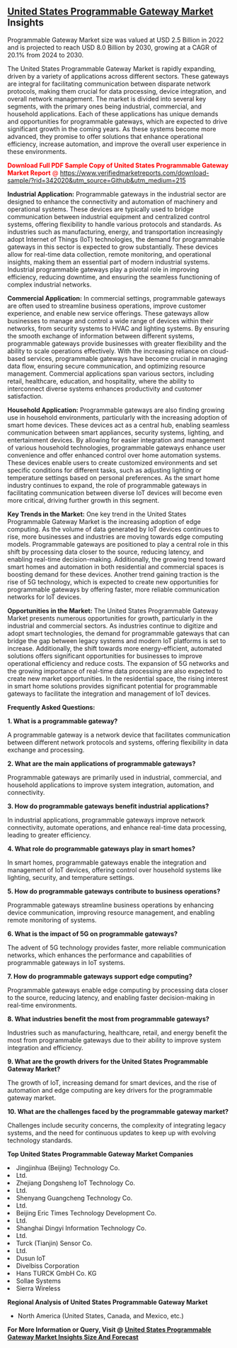 <h2><a href="https://www.verifiedmarketreports.com/download-sample/?rid=342020&amp;utm_source=Github&amp;utm_medium=215" target="_blank">United States Programmable Gateway Market</a> Insights</h2><p>Programmable Gateway Market size was valued at USD 2.5 Billion in 2022 and is projected to reach USD 8.0 Billion by 2030, growing at a CAGR of 20.1% from 2024 to 2030.</p><p><p>The United States Programmable Gateway Market is rapidly expanding, driven by a variety of applications across different sectors. These gateways are integral for facilitating communication between disparate network protocols, making them crucial for data processing, device integration, and overall network management. The market is divided into several key segments, with the primary ones being industrial, commercial, and household applications. Each of these applications has unique demands and opportunities for programmable gateways, which are expected to drive significant growth in the coming years. As these systems become more advanced, they promise to offer solutions that enhance operational efficiency, increase automation, and improve the overall user experience in these environments. <p><span class=""><span style="color: #ff0000;"><strong>Download Full PDF Sample Copy of United States Programmable Gateway Market Report</strong> @ </span><a href="https://www.verifiedmarketreports.com/download-sample/?rid=342020&amp;utm_source=Github&amp;utm_medium=215" target="_blank">https://www.verifiedmarketreports.com/download-sample/?rid=342020&amp;utm_source=Github&amp;utm_medium=215</a></span></p></p><p><strong>Industrial Application:</strong> Programmable gateways in the industrial sector are designed to enhance the connectivity and automation of machinery and operational systems. These devices are typically used to bridge communication between industrial equipment and centralized control systems, offering flexibility to handle various protocols and standards. As industries such as manufacturing, energy, and transportation increasingly adopt Internet of Things (IoT) technologies, the demand for programmable gateways in this sector is expected to grow substantially. These devices allow for real-time data collection, remote monitoring, and operational insights, making them an essential part of modern industrial systems. Industrial programmable gateways play a pivotal role in improving efficiency, reducing downtime, and ensuring the seamless functioning of complex industrial networks. <p><strong>Commercial Application:</strong> In commercial settings, programmable gateways are often used to streamline business operations, improve customer experience, and enable new service offerings. These gateways allow businesses to manage and control a wide range of devices within their networks, from security systems to HVAC and lighting systems. By ensuring the smooth exchange of information between different systems, programmable gateways provide businesses with greater flexibility and the ability to scale operations effectively. With the increasing reliance on cloud-based services, programmable gateways have become crucial in managing data flow, ensuring secure communication, and optimizing resource management. Commercial applications span various sectors, including retail, healthcare, education, and hospitality, where the ability to interconnect diverse systems enhances productivity and customer satisfaction. <p><strong>Household Application:</strong> Programmable gateways are also finding growing use in household environments, particularly with the increasing adoption of smart home devices. These devices act as a central hub, enabling seamless communication between smart appliances, security systems, lighting, and entertainment devices. By allowing for easier integration and management of various household technologies, programmable gateways enhance user convenience and offer enhanced control over home automation systems. These devices enable users to create customized environments and set specific conditions for different tasks, such as adjusting lighting or temperature settings based on personal preferences. As the smart home industry continues to expand, the role of programmable gateways in facilitating communication between diverse IoT devices will become even more critical, driving further growth in this segment.<p><strong>Key Trends in the Market:</strong> One key trend in the United States Programmable Gateway Market is the increasing adoption of edge computing. As the volume of data generated by IoT devices continues to rise, more businesses and industries are moving towards edge computing models. Programmable gateways are positioned to play a central role in this shift by processing data closer to the source, reducing latency, and enabling real-time decision-making. Additionally, the growing trend toward smart homes and automation in both residential and commercial spaces is boosting demand for these devices. Another trend gaining traction is the rise of 5G technology, which is expected to create new opportunities for programmable gateways by offering faster, more reliable communication networks for IoT devices.<p><strong>Opportunities in the Market:</strong> The United States Programmable Gateway Market presents numerous opportunities for growth, particularly in the industrial and commercial sectors. As industries continue to digitize and adopt smart technologies, the demand for programmable gateways that can bridge the gap between legacy systems and modern IoT platforms is set to increase. Additionally, the shift towards more energy-efficient, automated solutions offers significant opportunities for businesses to improve operational efficiency and reduce costs. The expansion of 5G networks and the growing importance of real-time data processing are also expected to create new market opportunities. In the residential space, the rising interest in smart home solutions provides significant potential for programmable gateways to facilitate the integration and management of IoT devices.<p><strong>Frequently Asked Questions:</strong></p><p><strong>1. What is a programmable gateway?</strong></p><p>A programmable gateway is a network device that facilitates communication between different network protocols and systems, offering flexibility in data exchange and processing.</p><p><strong>2. What are the main applications of programmable gateways?</strong></p><p>Programmable gateways are primarily used in industrial, commercial, and household applications to improve system integration, automation, and connectivity.</p><p><strong>3. How do programmable gateways benefit industrial applications?</strong></p><p>In industrial applications, programmable gateways improve network connectivity, automate operations, and enhance real-time data processing, leading to greater efficiency.</p><p><strong>4. What role do programmable gateways play in smart homes?</strong></p><p>In smart homes, programmable gateways enable the integration and management of IoT devices, offering control over household systems like lighting, security, and temperature settings.</p><p><strong>5. How do programmable gateways contribute to business operations?</strong></p><p>Programmable gateways streamline business operations by enhancing device communication, improving resource management, and enabling remote monitoring of systems.</p><p><strong>6. What is the impact of 5G on programmable gateways?</strong></p><p>The advent of 5G technology provides faster, more reliable communication networks, which enhances the performance and capabilities of programmable gateways in IoT systems.</p><p><strong>7. How do programmable gateways support edge computing?</strong></p><p>Programmable gateways enable edge computing by processing data closer to the source, reducing latency, and enabling faster decision-making in real-time environments.</p><p><strong>8. What industries benefit the most from programmable gateways?</strong></p><p>Industries such as manufacturing, healthcare, retail, and energy benefit the most from programmable gateways due to their ability to improve system integration and efficiency.</p><p><strong>9. What are the growth drivers for the United States Programmable Gateway Market?</strong></p><p>The growth of IoT, increasing demand for smart devices, and the rise of automation and edge computing are key drivers for the programmable gateway market.</p><p><strong>10. What are the challenges faced by the programmable gateway market?</strong></p><p>Challenges include security concerns, the complexity of integrating legacy systems, and the need for continuous updates to keep up with evolving technology standards.</p></p><p><strong>Top United States Programmable Gateway Market Companies</strong></p><div data-test-id=""><p><li>Jingjinhua (Beijing) Technology Co.</li><li> Ltd.</li><li> Zhejiang Dongsheng IoT Technology Co.</li><li> Ltd.</li><li> Shenyang Guangcheng Technology Co.</li><li> Ltd.</li><li> Beijing Eric Times Technology Development Co.</li><li> Ltd.</li><li> Shanghai Dingyi Information Technology Co.</li><li> Ltd.</li><li> Turck (Tianjin) Sensor Co.</li><li> Ltd.</li><li> Dusun IoT</li><li> Divelbiss Corporation</li><li> Hans TURCK GmbH Co. KG</li><li> Sollae Systems</li><li> Sierra Wireless</li></p><div><strong>Regional Analysis of&nbsp;United States Programmable Gateway Market</strong></div><ul><li dir="ltr"><p dir="ltr">North America&nbsp;(United States, Canada, and Mexico, etc.)</p></li></ul><p><strong>For More Information or Query, Visit @&nbsp;</strong><strong><a href="https://www.verifiedmarketreports.com/product/programmable-gateway-market/?utm_source=Github&amp;utm_medium=215" target="_blank">United States Programmable Gateway Market Insights Size And Forecast</a></strong></p></div>
